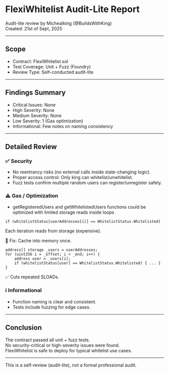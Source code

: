 # FlexiWhitelist Audit-Lite Report  
Audit-lite review by Michealking (@BuildsWithKing)  
Created: 21st of Sept, 2025

---

## Scope
- Contract: FlexiWhitelist.sol
- Test Coverage: Unit + Fuzz (Foundry)
- Review Type: Self-conducted audit-lite

---

## Findings Summary
- Critical Issues: None  
- High Severity: None  
- Medium Severity: None  
- Low Severity: 1 (Gas optimization)  
- Informational: Few notes on naming consistency  

---

## Detailed Review

### ✅ Security
- No reentrancy risks (no external calls inside state-changing logic).  
- Proper access control: Only king can whitelist/unwhitelist.  
- Fuzz tests confirm multiple random users can register/unregister safely.  

### ⚠ Gas / Optimization
- getRegisteredUsers and getWhitelistedUsers functions could be optimized with limited storage reads inside loops

```solidity
if (whitelistStatus[userAddresses[i]] == WhitelistStatus.Whitelisted)
```

Each iteration reads from storage (expensive).

🔧 Fix: Cache into memory once.
```solidity
address[] storage _users = userAddresses;
for (uint256 i = _offset; i < _end; i++) {
    address user = _users[i];
    if (whitelistStatus[user] == WhitelistStatus.Whitelisted) { ... }
}
```
✅ Cuts repeated SLOADs.

### ℹ Informational
- Function naming is clear and consistent.  
- Tests include fuzzing for edge cases.  

---

## Conclusion
The contract passed all unit + fuzz tests.  
No security-critical or high-severity issues were found.  
FlexiWhitelist is safe to deploy for typical whitelist use cases.  

---

This is a self-review (audit-lite), not a formal professional audit.